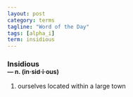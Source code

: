 ```yaml
---
layout: post
category: terms
tagline: "Word of the Day"
tags: [alpha_i]
term: insidious
---
```


<h3>Insidious<br/> <small>&mdash; n. (in<span>&middot;</span>sid<span>&middot;</span>i<span>&middot;</span>ous)</small></h3>
<p><ol>
<li>ourselves located within a large town</li>
</ol></p>
